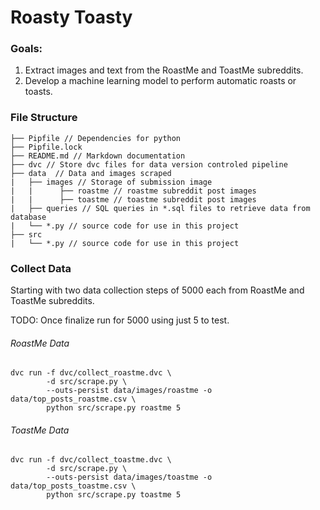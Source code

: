 # Roasty Toasty

### Goals:

1. Extract images and text from the RoastMe and ToastMe subreddits.
2. Develop a machine learning model to perform automatic roasts or toasts.

### File Structure

```
├── Pipfile // Dependencies for python
├── Pipfile.lock
├── README.md // Markdown documentation
├── dvc // Store dvc files for data version controled pipeline
├── data  // Data and images scraped
|   ├── images // Storage of submission image
|   |      ├── roastme // roastme subreddit post images
|   |      ├── toastme // toastme subreddit post images
|   ├── queries // SQL queries in *.sql files to retrieve data from database
|   └── *.py // source code for use in this project
├── src 
|   └── *.py // source code for use in this project
```


### Collect Data

Starting with two data collection steps of 5000 each from RoastMe and ToastMe subreddits. 

TODO: Once finalize run for 5000 using just 5 to test.

###### RoastMe Data

```
dvc run -f dvc/collect_roastme.dvc \
        -d src/scrape.py \
        --outs-persist data/images/roastme -o data/top_posts_roastme.csv \
        python src/scrape.py roastme 5
```

###### ToastMe Data

```
dvc run -f dvc/collect_toastme.dvc \
        -d src/scrape.py \
        --outs-persist data/images/toastme -o data/top_posts_toastme.csv \
        python src/scrape.py toastme 5
```